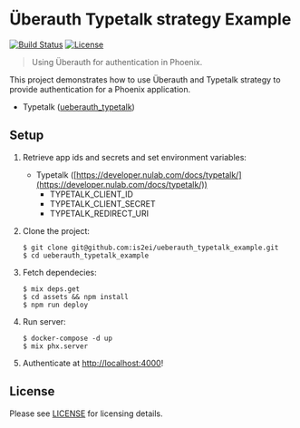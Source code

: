# Überauth Typetalk strategy Example
[![Build Status][travis-img]][travis] [![License][license-img]][license]

[travis-img]: https://travis-ci.org/is2ei/ueberauth_typetalk_example.svg?branch=master
[travis]: https://travis-ci.org/is2ei/ueberauth_typetalk_example
[license-img]: http://img.shields.io/badge/license-MIT-brightgreen.svg
[license]: http://opensource.org/licenses/MIT

> Using Überauth for authentication in Phoenix.

This project demonstrates how to use Überauth and Typetalk strategy to provide authentication for a Phoenix application.

+ Typetalk ([ueberauth_typetalk](https://github.com/is2ei/ueberauth_typetalk))

## Setup

1. Retrieve app ids and secrets and set environment variables:

	+ Typetalk ([https://developer.nulab.com/docs/typetalk/](https://developer.nulab.com/docs/typetalk/))
		+ TYPETALK_CLIENT_ID
		+ TYPETALK_CLIENT_SECRET
		+ TYPETALK_REDIRECT_URI

1. Clone the project:

	```shell
	$ git clone git@github.com:is2ei/ueberauth_typetalk_example.git
	$ cd ueberauth_typetalk_example
	```

1. Fetch dependecies:

	```shell
	$ mix deps.get 
	$ cd assets && npm install
	$ npm run deploy
	```

1. Run server:

	```shell
	$ docker-compose -d up
	$ mix phx.server
	```

1. Authenticate at [http://localhost:4000](http://localhost:4000)!

## License

Please see [LICENSE](https://github.com/is2ei/ueberauth_typetalk_example/blob/master/LICENSE) for licensing details.
